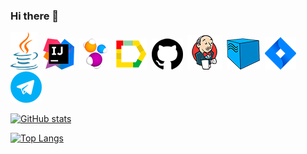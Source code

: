 ### Hi there 👋

![Alt-Java](https://github.com/vapolonov/vapolonov/blob/main/vasvap_java_logo.png)&nbsp;
![IntelliJ IDEA](https://github.com/vapolonov/vapolonov/blob/main/vasvap_idea_logo.png)&nbsp;
![SelenideJ IDEA](https://github.com/vapolonov/vapolonov/blob/main/vasvap_selenide_logo.png)&nbsp;
![Allure Reports](https://github.com/vapolonov/vapolonov/blob/main/vasvap_allure_logo.png)&nbsp;
![GitHub](https://github.com/vapolonov/vapolonov/blob/main/vasvap_github_logo.png)&nbsp;
![Jenkins](https://github.com/vapolonov/vapolonov/blob/main/vasvap_jenkins_logo.png)&nbsp;
![Selenoid](https://github.com/vapolonov/vapolonov/blob/main/vasvap_selenoid_logo.png)&nbsp;
![Jira](https://github.com/vapolonov/vapolonov/blob/main/vasvap_jira_logo.png)&nbsp;
![Telegram](https://github.com/vapolonov/vapolonov/blob/main/vasvap_telegram_logo.png)&nbsp;

[![GitHub stats](https://github-readme-stats.vercel.app/api?username=vapolonov&show_icons=true&theme=radical)](https://github.com/vapolonov/github-readme-stats)

[![Top Langs](https://github-readme-stats.vercel.app/api/top-langs/?username=vapolonov&layout=compact&theme=radical)](https://github.com/vapolonov/github-readme-stats)

<!--
**vapolonov/vapolonov** is a ✨ _special_ ✨ repository because its `README.md` (this file) appears on your GitHub profile.

Here are some ideas to get you started:

- 🔭 I’m currently working on ...
- 🌱 I’m currently learning ...
- 👯 I’m looking to collaborate on ...
- 🤔 I’m looking for help with ...
- 💬 Ask me about ...
- 📫 How to reach me: ...
- 😄 Pronouns: ...
- ⚡ Fun fact: ...
-->
